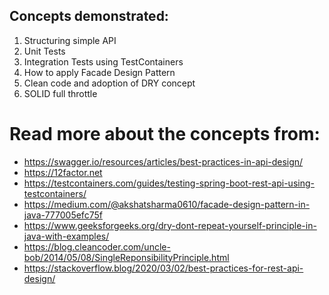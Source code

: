 ## Concepts demonstrated:
1. Structuring simple API
2. Unit Tests
3. Integration Tests using TestContainers
4. How to apply Facade Design Pattern
5. Clean code and adoption of DRY concept 
6. SOLID full throttle

# Read more about the concepts from:
- https://swagger.io/resources/articles/best-practices-in-api-design/
- https://12factor.net
- https://testcontainers.com/guides/testing-spring-boot-rest-api-using-testcontainers/
- https://medium.com/@akshatsharma0610/facade-design-pattern-in-java-777005efc75f
- https://www.geeksforgeeks.org/dry-dont-repeat-yourself-principle-in-java-with-examples/
- https://blog.cleancoder.com/uncle-bob/2014/05/08/SingleReponsibilityPrinciple.html
- https://stackoverflow.blog/2020/03/02/best-practices-for-rest-api-design/

